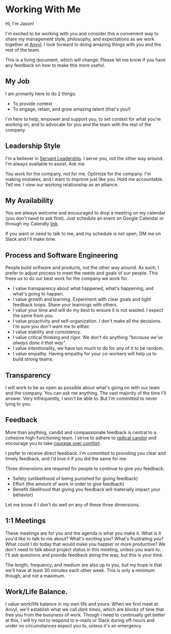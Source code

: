 # Working With Me

Hi, I'm Jason!

I'm excited to be working with you and consider this a convenient way to share my management style, philosophy, and expectations as we work together at [Anvyl](https://anvyl.com). I look forward to doing amazing things with you and the rest of the team.

This is a living document, which will change. Please let me know if you have any feedback on how to make this more useful.

## My Job

I am primarily here to do 2 things:

* To provide context
* To engage, retain, and grow amazing talent (that's you!)

I'm here to help, empower and support you, to set context for what you're working on, and to advocate for you and the team with the rest of the company.

## Leadership Style

I'm a believer in [Servant Leadership](https://en.wikipedia.org/wiki/Servant_leadership). I serve you, not the other way around. I'm always available to assist. Ask me.

You work for the company, not for me. Optimize for the company. I'm making mistakes, and I want to improve just like you. Hold me accountable. Tell me. I view our working relationship as an alliance.

## My Availability

You are always welcome and encouraged to drop a meeting on my calendar (you don't need to ask first). Just schedule an event on Google Calendar or through my Calendly [link](https://calendly.com/jason-287/30min).

If you want or need to talk to me, and my schedule is not open, DM me on Slack and I'll make time.

## Process and Software Engineering

People build software and products, not the other way around. As such, I prefer to adjust process to meet the needs and goals of our people. This frees us to do our best work for the company we work for. 

* I value transparency about what happened, what's happening, and what's going to happen.
* I value growth and learning. Experiment with clear goals and tight feedback loops. Share your learnings with others.
* I value your time and will do my best to ensure it is not wasted. I expect the same from you.
* I value proactivity and self-organization. I don't make all the decisions. I'm sure you don't want me to either.
* I value stability and consistency.
* I value critical thinking and rigor. We don't do anything *"because we've always done it that way"*.
* I value intentionality, we have too much to do for any of it to be random.
* I value empathy. Having empathy for your co-workers will help us to build strong teams.

## Transparency

I will work to be as open as possible about what's going on with our team and the company. You can ask me anything. The vast majority of the time I'll answer. Very infrequently, I won't be able to. But I'm committed to never lying to you.

## Feedback

More than anything, candid and compassionate feedback is central to a cohesive high-functioning team. I strive to adhere to [radical candor](https://www.radicalcandor.com/) and encourage you to take [courage over comfort](https://brenebrown.com/blog/2018/03/13/courage-comfort-rumbling-shame-accountability-failure-work/).

I prefer to receive direct feedback. I'm committed to providing you clear and timely feedback, and I'd love it if you did the same for me. 

Three dimensions are required for people to continue to give you feedback:

* Safety (unlikelihood of being punished for giving feedback)
* Effort (the amount of work in order to give feedback)
* Benefit (likelihood that giving you feedback will materially impact your behavior)

Let me know if I don't do well on any of these three dimensions.

## 1:1 Meetings

These meetings are for you and the agenda is what you make it. What is it you'd like to talk to me about? What's exciting you? What's frustrating you? What could I do today that would make you happier or more productive? We don't need to talk about project status in this meeting, unless you want to. I'll ask questions and provide feedback along the way, but this is your time.

The length, frequency, and medium are also up to you, but my hope is that we'll have at least 30 minutes each other week. This is only a minimum though, and not a maximum. 

## Work/Life Balance.

I value work/life balance in my own life and yours. When we first meet at Anvyl, we'll establish what we call *dark times*, which are blocks of time that free you from the busyness of work. Though I need to continually get better at this, I will try not to respond to e-mails or Slack during off-hours and under no circumstances expect you to, unless it's an emergency.
